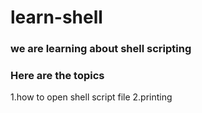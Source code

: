 # learn-shell

### we are learning about shell scripting
### Here are the topics
1.how to open shell script file
2.printing